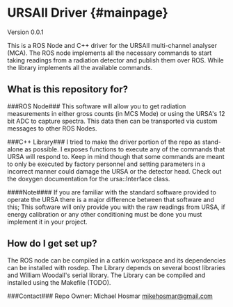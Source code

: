 URSAII Driver  {#mainpage}
=============
Version 0.0.1

This is a ROS Node and C++ driver for the URSAII multi-channel analyser (MCA).  The ROS node implements all the necessary commands to start taking readings from a radiation detector and publish them over ROS.  While the library implements all the available commands.

## What is this repository for? ##
###ROS Node###
This software will allow you to get radiation measurements in either gross counts (in MCS Mode) or using the URSA's 12 bit ADC to capture spectra.  This data then can be transported via custom messages to other ROS Nodes.

###C++ Library###
I tried to make the driver portion of the repo as stand-alone as possible. I exposes functions to execute any of the commands that URSA will respond to.  Keep in mind though that some commands are meant to only be executed by factory personnel and setting parameters in a incorrect manner could damage the URSA or the detector head. Check out the doxygen documentation for the ursa::Interface class.
  
####Note####
If you are familiar with the standard software provided to operate the URSA there is a major difference between that software and this; This software will only provide you with the raw readings from URSA, if energy calibration or any other conditioning must be done you must implement it in your project. 



## How do I get set up? ##

The ROS node can be compiled in a catkin workspace and its dependencies can be installed with rosdep. The Library depends on several boost libraries and William Woodall's serial library.  The Library can be compiled and installed using the Makefile (TODO). 


###Contact###
Repo Owner: Michael Hosmar mikehosmar@gmail.com
